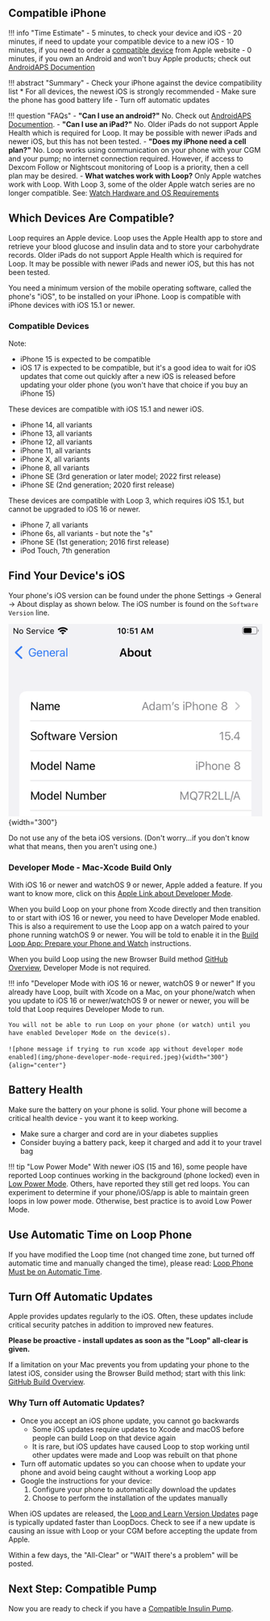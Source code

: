 ## Compatible iPhone

!!! info "Time Estimate"
    - 5 minutes, to check your device and iOS
    - 20 minutes, if need to update your compatible device to a new iOS
    - 10 minutes, if you need to order a [compatible device](phone.md#compatible-devices) from Apple website
    - 0 minutes, if you own an Android and won't buy Apple products; check out [AndroidAPS Documention](https://androidaps.readthedocs.io/en/latest/)

!!! abstract "Summary"
    - Check your iPhone against the device compatibility list
        * For all devices, the newest iOS is strongly recommended
    - Make sure the phone has good battery life
    - Turn off automatic updates

!!! question "FAQs"
    - **"Can I use an android?"** No. Check out [AndroidAPS Documention](https://androidaps.readthedocs.io/en/latest/).
    - **"Can I use an iPad?"** No. Older iPads do not support Apple Health which is required for Loop. It may be possible with newer iPads and newer iOS, but this has not been tested.
    - **"Does my iPhone need a cell plan?"** No. Loop works using communication on your phone with your CGM and your pump; no internet connection required. However, if access to Dexcom Follow or Nightscout monitoring of Loop is a priority, then a cell plan may be desired.
    - **What watches work with Loop?** Only Apple watches work with Loop. With Loop 3, some of the older Apple watch series are no longer compatible. See: [Watch Hardware and OS Requirements](../operation/features/watch.md#watch-hardware-and-os-requirements)

## Which Devices Are Compatible?

Loop requires an Apple device. Loop uses the Apple Health app to store and retrieve your blood glucose and insulin data and to store your carbohydrate records. Older iPads do not support Apple Health which is required for Loop. It may be possible with newer iPads and newer iOS, but this has not been tested.

You need a minimum version of the mobile operating software, called the phone's "iOS", to be installed on your iPhone. Loop is compatible with iPhone devices with iOS 15.1 or newer.

### Compatible Devices

Note: 

* iPhone 15 is expected to be compatible
* iOS 17 is expected to be compatible, but it's a good idea to wait for iOS updates that come out quickly after a new iOS is released before updating your older phone (you won't have that choice if you buy an iPhone 15)

These devices are compatible with iOS 15.1 and newer iOS.

- iPhone 14, all variants
- iPhone 13, all variants
- iPhone 12, all variants
- iPhone 11, all variants
- iPhone X, all variants
- iPhone 8, all variants
- iPhone SE (3rd generation or later model; 2022 first release)
- iPhone SE (2nd generation; 2020 first release)

These devices are compatible with Loop 3, which requires iOS 15.1, but cannot be upgraded to iOS 16 or newer.

- iPhone 7, all variants
- iPhone 6s, all variants - but note the "s"
- iPhone SE (1st generation; 2016 first release)
- iPod Touch, 7th generation

## Find Your Device's iOS

Your phone's iOS version can be found under the phone Settings -> General -> About display as shown below. The iOS number is found on the `Software Version` line.

![phone current iOS display](img/ios.svg){width="300"}

Do not use any of the beta iOS versions. (Don't worry...if you don't know what that means, then you aren't using one.)

### Developer Mode - Mac-Xcode Build Only

With iOS 16 or newer and watchOS 9 or newer, Apple added a feature. If you want to know more, click on this [Apple Link about Developer Mode](https://developer.apple.com/documentation/xcode/enabling-developer-mode-on-a-device).

When you build Loop on your phone from Xcode directly and then transition to or start with iOS 16 or newer, you need to have Developer Mode enabled. This is also a requirement to use the Loop app on a watch paired to your phone running watchOS 9 or newer. You will be told to enable it in the [Build Loop App: Prepare your Phone and Watch](build-app.md#prepare-your-phone-and-watch) instructions.

When you build Loop using the new Browser Build method [GitHub Overview](../gh-actions/gh-overview.md), Developer Mode is not required.

!!! info "Developer Mode with iOS 16 or newer, watchOS 9 or newer"
    If you already have Loop, built with Xcode on a Mac, on your phone/watch when you update to iOS 16 or newer/watchOS 9 or newer or newer, you will be told that Loop requires Developer Mode to run.
    
    You will not be able to run Loop on your phone (or watch) until you have enabled Developer Mode on the device(s).

    ![phone message if trying to run xcode app without developer mode enabled](img/phone-developer-mode-required.jpeg){width="300"}
    {align="center"}


## Battery Health

Make sure the battery on your phone is solid. Your phone will become a critical health device - you want it to keep working.

* Make sure a charger and cord are in your diabetes supplies
* Consider buying a battery pack, keep it charged and add it to your travel bag

!!! tip "Low Power Mode"
    With newer iOS (15 and 16), some people have reported Loop continues working in the background (phone locked) even in [Low Power Mode](https://support.apple.com/en-us/HT205234). Others, have reported they still get red loops. You can experiment to determine if your phone/iOS/app is able to maintain green loops in low power mode.  Otherwise, best practice is to avoid Low Power Mode.

## Use Automatic Time on Loop Phone

If you have modified the Loop time (not changed time zone, but turned off automatic time and manually changed the time), please read: [Loop Phone Must be on Automatic Time](../faqs/time-faqs.md#loop-phone-must-be-on-automatic-time).

## Turn Off Automatic Updates

Apple provides updates regularly to the iOS.  Often, these updates include critical security patches in addition to improved new features.

**Please be proactive - install updates as soon as the "Loop" all-clear is given.**

If a limitation on your Mac prevents you from updating your phone to the latest iOS, consider using the Browser Build method; start with this link: [GitHub Build Overview](../gh-actions/gh-overview.md).


### Why Turn off Automatic Updates?

* Once you accept an iOS phone update, you cannot go backwards
    * Some iOS updates require updates to Xcode and macOS before people can build Loop on that device again
    * It is rare, but iOS updates have caused Loop to stop working until other updates were made and Loop was rebuilt on that phone
* Turn off automatic updates so you can choose when to update your phone and avoid being caught without a working Loop app
* Google the instructions for your device:
    1. Configure your phone to automatically download the updates
    1. Choose to perform the installation of the updates manually

When iOS updates are released, the [Loop and Learn Version Updates](https://www.loopandlearn.org/version-updates) page is typically updated faster than LoopDocs. Check to see if a new update is causing an issue with Loop or your CGM before accepting the update from Apple.

Within a few days, the "All-Clear" or "WAIT there's a problem" will be posted.

## Next Step: Compatible Pump

Now you are ready to check if you have a [Compatible Insulin Pump](pump.md).
